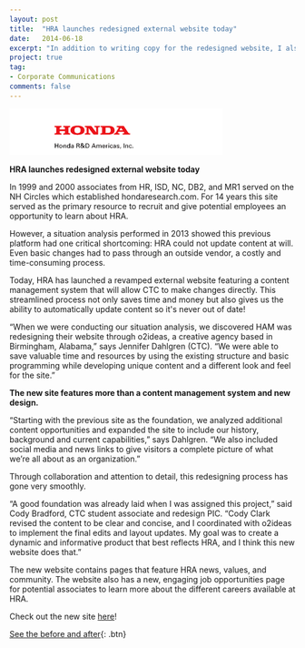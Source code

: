 ```yaml
---
layout: post
title:  "HRA launches redesigned external website today"
date:   2014-06-18
excerpt: "In addition to writing copy for the redesigned website, I also had the opportunity to write its announcement!"
project: true
tag:
- Corporate Communications
comments: false
---
```


![hrd](/assets/img/hrd.png)

**HRA launches redesigned external website today**

In 1999 and 2000 associates from HR, ISD, NC, DB2, and MR1 served on the NH Circles which established hondaresearch.com. For 14 years this site served as the primary resource to recruit and give potential employees an opportunity to learn about HRA.

However, a situation analysis performed in 2013 showed this previous platform had one critical shortcoming: HRA could not update content at will. Even basic changes had to pass through an outside vendor, a costly and time-consuming process.

Today, HRA has launched a revamped external website featuring a content management system that will allow CTC to make changes directly. This streamlined process not only saves time and money but also gives us the ability to automatically update content so it's never out of date!

“When we were conducting our situation analysis, we discovered HAM was redesigning their website through o2ideas, a creative agency based in Birmingham, Alabama,” says Jennifer Dahlgren (CTC). “We were able to save valuable time and resources by using the existing structure and basic programming while developing unique content and a different look and feel for the site.”

**The new site features more than a content management system and new design.**

“Starting with the previous site as the foundation, we analyzed additional content opportunities and expanded the site to include our history, background and current capabilities,” says Dahlgren. “We also included social media and news links to give visitors a complete picture of what we’re all about as an organization.”

Through collaboration and attention to detail, this redesigning process has gone very smoothly.

“A good foundation was already laid when I was assigned this project,” said Cody Bradford, CTC student associate and redesign PIC. “Cody Clark revised the content to be clear and concise, and I coordinated with o2ideas to implement the final edits and layout updates. My goal was to create a dynamic and informative product that best reflects HRA, and I think this new website does that.”

The new website contains pages that feature HRA news, values, and community. The website also has a new, engaging job opportunities page for potential associates to learn more about the different careers available at HRA.

Check out the new site [here](www.hondaresearch.com)!

[See the before and after](/2014-06-18-before-after){: .btn}
